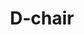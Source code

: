 ---
layout: post
title: D-chair
description: A plywood chair, designed to be mass produced and assembled with only a rubber mallet
img: /img/3.jpg
---